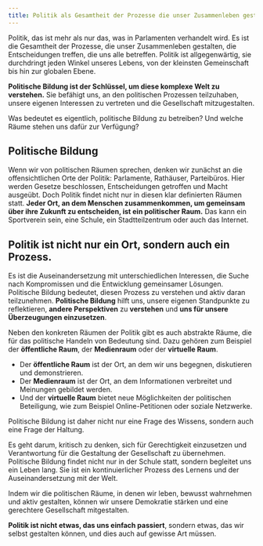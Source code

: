 ```yaml
---
title: Politik als Gesamtheit der Prozesse die unser Zusammenleben gestalten  
---
```

Politik, das ist mehr als nur das, was in Parlamenten verhandelt wird. Es ist die Gesamtheit der Prozesse, die unser Zusammenleben gestalten, die Entscheidungen treffen, die uns alle betreffen. Politik ist allgegenwärtig, sie durchdringt jeden Winkel unseres Lebens, von der kleinsten Gemeinschaft bis hin zur globalen Ebene.

**Politische Bildung ist der Schlüssel, um diese komplexe Welt zu verstehen.** Sie befähigt uns, an den politischen Prozessen teilzuhaben, unsere eigenen Interessen zu vertreten und die Gesellschaft mitzugestalten. 

Was bedeutet es eigentlich, politische Bildung zu betreiben? Und welche Räume stehen uns dafür zur Verfügung?

## Politische Bildung

Wenn wir von politischen Räumen sprechen, denken wir zunächst an die offensichtlichen Orte der Politik: Parlamente, Rathäuser, Parteibüros. Hier werden Gesetze beschlossen, Entscheidungen getroffen und Macht ausgeübt. Doch Politik findet nicht nur in diesen klar definierten Räumen statt. **Jeder Ort, an dem Menschen zusammenkommen, um gemeinsam über ihre Zukunft zu entscheiden, ist ein politischer Raum.** Das kann ein Sportverein sein, eine Schule, ein Stadtteilzentrum oder auch das Internet.

## Politik ist nicht nur ein Ort, sondern auch ein Prozess. 

Es ist die Auseinandersetzung mit unterschiedlichen Interessen, die Suche nach Kompromissen und die Entwicklung gemeinsamer Lösungen. Politische Bildung bedeutet, diesen Prozess zu verstehen und aktiv daran teilzunehmen. **Politische Bildung** hilft uns, unsere eigenen Standpunkte zu reflektieren, **andere Perspektiven** zu **verstehen** und **uns für unsere Überzeugungen einzusetzen**.

Neben den konkreten Räumen der Politik gibt es auch abstrakte Räume, die für das politische Handeln von Bedeutung sind. Dazu gehören zum Beispiel der **öffentliche Raum**, der **Medienraum** oder der **virtuelle Raum**. 

* Der **öffentliche Raum** ist der Ort, an dem wir uns begegnen, diskutieren und demonstrieren.   
* Der **Medienraum** ist der Ort, an dem Informationen verbreitet und Meinungen gebildet werden.   
* Und der **virtuelle Raum** bietet neue Möglichkeiten der politischen Beteiligung, wie zum Beispiel Online-Petitionen oder soziale Netzwerke.

Politische Bildung ist daher nicht nur eine Frage des Wissens, sondern auch eine Frage der Haltung. 

Es geht darum, kritisch zu denken, sich für Gerechtigkeit einzusetzen und Verantwortung für die Gestaltung der Gesellschaft zu übernehmen. Politische Bildung findet nicht nur in der Schule statt, sondern begleitet uns ein Leben lang. Sie ist ein kontinuierlicher Prozess des Lernens und der Auseinandersetzung mit der Welt.

Indem wir die politischen Räume, in denen wir leben, bewusst wahrnehmen und aktiv gestalten, können wir unsere Demokratie stärken und eine gerechtere Gesellschaft mitgestalten. 

**Politik ist nicht etwas, das uns einfach passiert**, sondern etwas, das wir selbst gestalten können, und dies auch auf gewisse Art müssen.

